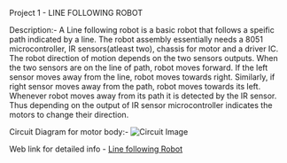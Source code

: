 Project 1 - LINE FOLLOWING ROBOT

Description:-
            A Line following robot is a basic robot that follows a speific path indicated by a line. The robot assembly essentially needs a 8051 microcontroller, IR sensors(atleast two), chassis for motor and a driver IC. The robot direction of motion depends on the two sensors outputs. When the two sensors are on the line of path, robot moves forward. If the left sensor moves away from the line, robot moves towards right. Similarly, if right sensor moves away from the path, robot moves towards its left. Whenever robot moves away from its path it is detected by the IR sensor. Thus depending on the output of IR sensor microcontroller indicates the motors to change their direction.
            
Circuit Diagram for motor body:- 
                               ![Circuit Image](https://www.electronicshub.org/wp-content/uploads/2015/10/Line-Follower-Robot-using-Microcontroller-Circuit-Diagram.jpg)

Web link for detailed info - [Line following Robot](https://www.electronicshub.org/line-follower-robot-using-microcontroller/)
